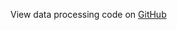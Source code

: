 View data processing code on [GitHub](https://github.com/vitessce/vitessce-python/tree/main/demos/human-lymph-node-10x-visium)
